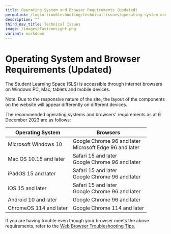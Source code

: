 ```yaml
---
title: Operating System and Browser Requirements (Updated)
permalink: /login-troubleshooting/technical-issues/operating-system-and-browser-requirements/
description: ""
third_nav_title: Technical Issues
image: /images/FaviconLight.png
variant: markdown
---
```

<h1>Operating System and Browser Requirements (Updated)</h1>
 
<p> The Student Learning Space (SLS) is accessible through internet browsers on Windows PC, Mac, tablets and mobile devices.</p>
<p> Note: Due to the responsive nature of the site, the layout of the components on the website will appear differently on different devices.</p>
<p> The recommended operating systems and browsers' requirements as at 6 December 2023 are as follows:</p>
<table>
<thead>
<tr>
<th>Operating System</th>
<th>Browsers</th>
</tr>
</thead>
<tbody>
<tr>
<td>Microsoft Windows 10</td>
<td>Google Chrome 96 and later <br>               Microsoft Edge 96 and later</td>
</tr>
<tr>
<td>Mac OS 10.15 and later</td>
<td>Safari 15 and later <br> Google Chrome 96 and later</td>
</tr>
<tr>
<td>iPadOS 15 and later</td>
<td>Safari 15 and later <br>     Google Chrome 96 and later</td>
</tr>
<tr>
<td>iOS 15 and later</td>
<td>Safari 15 and later <br>                          Google Chrome 96 and later</td>
</tr>
<tr>
<td>Android 10 and later</td>
<td>Google Chrome 96 and later</td>
</tr>
<tr>
<td>ChromeOS 114 and later</td>
<td>Google Chrome 114 and later</td>
</tr>
</tbody>
</table>
<p> If you are having trouble even though your browser meets the above requirements, refer to the <a target="_blank" href="/login-troubleshooting/technical-issues/web-browser-troubleshooting-tips/">Web Browser Troubleshooting Tips.</a></p>